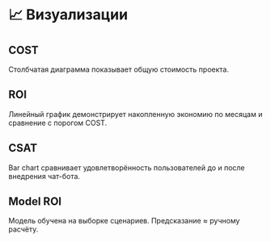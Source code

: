 # 📈 Визуализации

## COST
Столбчатая диаграмма показывает общую стоимость проекта.

## ROI
Линейный график демонстрирует накопленную экономию по месяцам и сравнение с порогом COST.

## CSAT
Bar chart сравнивает удовлетворённость пользователей до и после внедрения чат-бота.

## Model ROI
Модель обучена на выборке сценариев. Предсказание ≈ ручному расчёту.